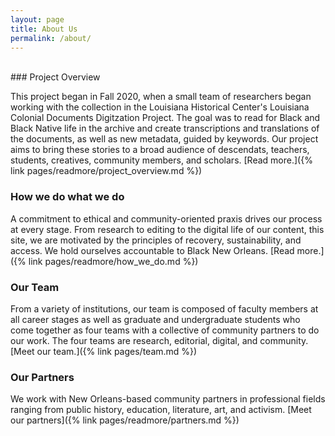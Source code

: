 ```yaml
---
layout: page
title: About Us
permalink: /about/
---
```


<br>
### Project Overview

This project began in Fall 2020, when a small team of researchers began working with the collection in the Louisiana Historical Center's Louisiana Colonial Documents Digitzation Project. The goal was to read for Black and Black Native life in the archive and create transcriptions and translations of the documents, as well as new metadata, guided by keywords. Our project aims to bring these stories to a broad audience of descendats, teachers, students, creatives, community members, and scholars. [Read more.]({% link pages/readmore/project_overview.md %})

### How we do what we do

A commitment to ethical and community-oriented praxis drives our process at every stage. From research to editing to the digital life of our content, this site, we are motivated by the principles of recovery, sustainability, and access. We hold ourselves accountable to Black New Orleans. [Read more.]({% link pages/readmore/how_we_do.md %})

### Our Team

From a variety of institutions, our team is composed of faculty members at all career stages as well as graduate and undergraduate students who come together as four teams with a collective of community partners to do our work. The four teams are research, editorial, digital, and community. [Meet our team.]({% link pages/team.md %})

### Our Partners

We work with New Orleans-based community partners in professional fields ranging from public history, education, literature, art, and activism. [Meet our partners]({% link pages/readmore/partners.md %})